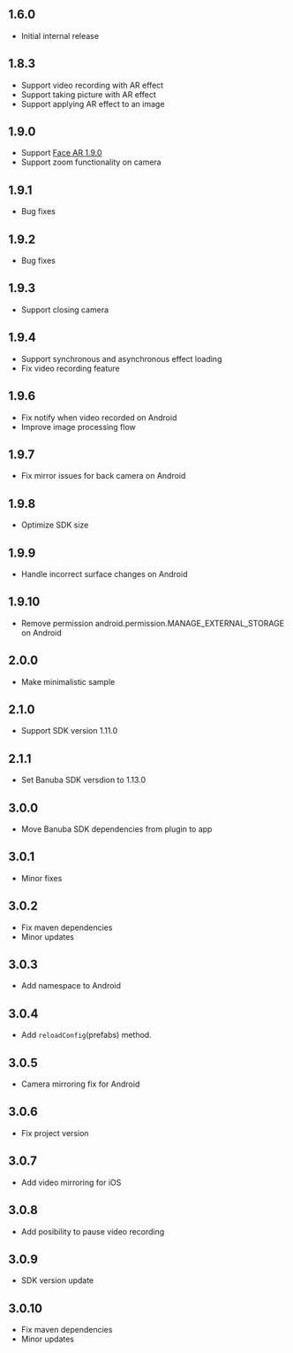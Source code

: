 ## 1.6.0

* Initial internal release

## 1.8.3
* Support video recording with AR effect
* Support taking picture with AR effect
* Support applying AR effect to an image

## 1.9.0
* Support [Face AR 1.9.0](https://www.banuba.com/blog/face-ar-sdk-v1.9.0-improved-rendering-and-new-effects-player-api)
* Support zoom functionality on camera

## 1.9.1
* Bug fixes

## 1.9.2
* Bug fixes

## 1.9.3
* Support closing camera

## 1.9.4
* Support synchronous and asynchronous effect loading
* Fix video recording feature

## 1.9.6
* Fix notify when video recorded on Android
* Improve image processing flow

## 1.9.7
* Fix mirror issues for back camera on Android

## 1.9.8
* Optimize SDK size

## 1.9.9
* Handle incorrect surface changes on Android

## 1.9.10
* Remove permission android.permission.MANAGE_EXTERNAL_STORAGE on Android

## 2.0.0
* Make minimalistic sample

## 2.1.0
* Support SDK version 1.11.0

## 2.1.1
* Set Banuba SDK versdion to 1.13.0

## 3.0.0
* Move Banuba SDK dependencies from plugin to app

## 3.0.1
* Minor fixes

## 3.0.2
* Fix maven dependencies
* Minor updates

## 3.0.3
* Add namespace to Android

## 3.0.4
* Add ```reloadConfig```(prefabs) method.

## 3.0.5
* Camera mirroring fix for Android

## 3.0.6
* Fix project version

## 3.0.7
* Add video mirroring for iOS

## 3.0.8
* Add posibility to pause video recording

## 3.0.9
* SDK version update

## 3.0.10
* Fix maven dependencies
* Minor updates